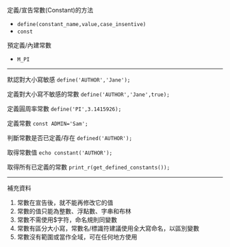 定義/宣告常數(Constant)的方法
* `define(constant_name,value,case_insentive)`
* `const`

預定義/內建常數
* `M_PI`

***

默認對大小寫敏感
`define('AUTHOR','Jane');`

定義對大小寫不敏感的常數
`define('AUTHOR','Jane',true);`

定義圓周率常數
`define('PI',3.1415926);`

定義常數
`const ADMIN='Sam';`

判斷常數是否已定義/存在
`defined('AUTHOR');`

取得常數值
`echo constant('AUTHOR');`

取得所有已定義的常數
`print_r(get_defined_constants());`

***

補充資料

1. 常數在宣告後，就不能再修改它的值
2. 常數的值只能為整數、浮點數、字串和布林
3. 常數不需使用$字符，命名規則同變數
4. 常數有區分大小寫，常數名/標識符建議使用全大寫命名，以區別變數
5. 常數沒有範圍或當作全域，可在任何地方使用